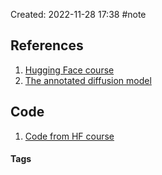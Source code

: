Created: 2022-11-28 17:38
#note

## References
1. [Hugging Face course](https://github.com/huggingface/diffusion-models-class/tree/main/unit1)
2. [The annotated diffusion model](https://huggingface.co/blog/annotated-diffusion)

## Code
1. [Code from HF course](https://www.kaggle.com/code/scratchpad/notebook77c4affd2b/edit)

#### Tags